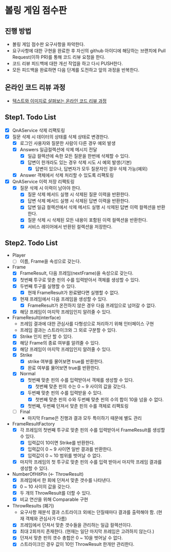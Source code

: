 # 볼링 게임 점수판
## 진행 방법
* 볼링 게임 점수판 요구사항을 파악한다.
* 요구사항에 대한 구현을 완료한 후 자신의 github 아이디에 해당하는 브랜치에 Pull Request(이하 PR)를 통해 코드 리뷰 요청을 한다.
* 코드 리뷰 피드백에 대한 개선 작업을 하고 다시 PUSH한다.
* 모든 피드백을 완료하면 다음 단계를 도전하고 앞의 과정을 반복한다.

## 온라인 코드 리뷰 과정
* [텍스트와 이미지로 살펴보는 온라인 코드 리뷰 과정](https://github.com/next-step/nextstep-docs/tree/master/codereview)

## Step1. Todo List
- [X] QnAService 삭제 리팩토링
- [X] 질문 삭제 시 데이터의 상태를 삭제 상태로 변경한다.
    - [X] 로그인 사용자와 질문한 사람이 다른 경우 예외 발생
    - [X] Answers 일급컬렉션에 삭제 메시지 전달
        - [X] 일급 컬렉션에 속한 모든 질문을 한번에 삭제할 수 있다.
        - [X] 답변이 한개라도 있는 경우 삭제 시도 시 예외 발생(기본)
            - [X] 답변이 있으나, 답변자가 모두 질문자인 경우 삭제 가능(예외)
    - [X] Answer 객체에서 삭제 처리할 수 있도록 리팩토링
- [X] QnAService 이력 저장 리팩토링
    - [X] 질문 삭제 시 이력이 남아야 한다.
        - [X] 질문 삭제 메서드 실행 시 삭제된 질문 이력을 반환한다.
        - [X] 답변 삭제 메서드 실행 시 삭제된 답변 이력을 반환한다.
        - [X] 답변 일급 컬렉션에서 삭제 메서드 실행 시 삭제된 답변 이력 컬렉션을 반환한다. 
        - [X] 질문 삭제 시 삭제된 모든 내용이 포함된 이력 컬렉션을 반환한다.
        - [X] 서비스 레이어에서 반환된 컬렉션을 저장한다.

## Step2. Todo List
- Player
    - [ ] 이름, Frame을 속성으로 갖는다.
- Frame
    - [X] FrameResult, 다음 프레임(nextFrame)을 속성으로 갖는다.
    - [X] 첫번째 투구로 맞춘 핀의 수를 입력받아서 객체를 생성할 수 있다.
    - [X] 두번째 투구를 실행할 수 있다.
        - [X] 현재 FrameResult가 완료됐다면 실행할 수 없다.
    - [X] 현재 프레임에서 다음 프레임을 생성할 수 있다.
        - [X] FrameResult가 온전하지 않은 경우 다음 프레임으로 넘어갈 수 없다.
    - [X] 해당 프레임이 마지막 프레임인지 알려줄 수 있다.
- FrameResult(interface)
    - 프레임 결과에 대한 관심사를 다형성으로 처리하기 위해 인터페이스 구현
    - 프레임 결과는 스트라이크와 그 외로 구분할 수 있다.
    - [X] Strike 인지 판단 할 수 있다.
    - [X] 해당 Frame의 종료 여부를 알려줄 수 있다.
    - [X] 해당 프레임이 마지막 프레임인지 알려줄 수 있다.
    - [X] Strike
        - [X] strike 여부를 물어보면 true를 반환한다.
        - [X] 완료 여부를 물어보면 true를 반환한다.
    - [X] Normal
        - [X] 첫번째 맞춘 핀의 수를 입력받아서 객체를 생성할 수 있다.
            - [X] 첫번째 맞춘 핀의 수는 0 ~ 9 사이의 값을 갖는다.
        - [X] 두번째 맞춘 핀의 수를 입력받을 수 있다.
            - [X] 첫번째 맞춘 핀의 수와 두번째 맞춘 핀의 수의 합이 10을 넘을 수 없다.
        - [X] 첫번째, 두번째 던져서 맞춘 핀의 수를 객체로 리팩토링
    - [ ] Final
        - 마지막 Frame은 진행과 결과 모두 특이하기 때문에 별도 관리
- FrameResultFactory
    - [X] 각 프레임의 첫번째 투구로 맞춘 핀의 수를 입력받아서 FrameResult를 생성할 수 있다.
        - [X] 입력값이 10이면 Strike를 반환한다.
        - [X] 입력값이 0 ~ 9 사이면 일반 결과를 반환한다.
        - [X] 입력값이 0 ~ 10 범위를 벗어날 수 없다.
    - [X] 마지막 프레임의 첫 투구로 맞춘 핀의 수를 입력 받아서 마지막 프레임 결과를 생성할 수 있다.
- NumberOfHitPin (<- ThrowResult)
    - [X] 프레임에서 한 회에 던져서 맞춘 갯수를 나타낸다.
    - [X] 0 ~ 10 사이의 값을 갖는다.
    - [X] 두 개의 ThrowResult를 더할 수 있다.
    - [X] 비교 연산을 위해 Comparable 구현
    
- ThrowResults (폐기)
    - 요구사항 재분석 결과 스트라이크 외에는 던질때마다 결과를 출력해야 함. (현재 객체와 관심사가 다름)
    - [X] 프레임에서 던져서 맞춘 갯수들을 관리하는 일급 컬렉션이다.
    - [X] 최대 2회까지 존재한다. (현재는 일단 마지막 프레임은 고려하지 않는다.)
    - [X] 던져서 맞춘 핀의 갯수 총합은 0 ~ 10을 벗어날 수 없다.
    - [X] 스트라이크인 경우 값이 10인 ThrowResult 한개만 관리한다.
